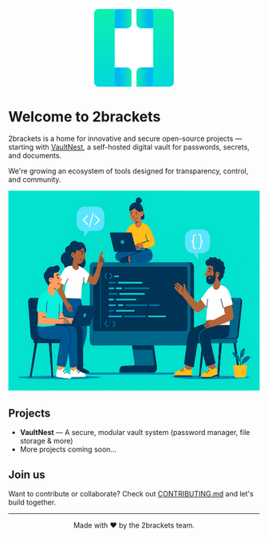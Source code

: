 <p align="center">
  <img src="https://github.com/2brackets/.github/blob/main/images/icon.png?raw=true" alt="2brackets logo" width="160"/>
</p>

# Welcome to 2brackets

2brackets is a home for innovative and secure open-source projects — starting with [VaultNest](https://github.com/2brackets/vaultnest.clients), a self-hosted digital vault for passwords, secrets, and documents.

 We're growing an ecosystem of tools designed for transparency, control, and community.

 <p align="center">
  <img src="https://github.com/2brackets/.github/blob/main/images/banner.png?raw=true" alt="Banner showing developers building together" width="1200"  height="400"/>
</p>

## Projects
- **VaultNest** — A secure, modular vault system (password manager, file storage & more)
- More projects coming soon...

## Join us
Want to contribute or collaborate? Check out [CONTRIBUTING.md](https://github.com/2brackets/.github/blob/main/CONTRIBUTING.md) and let's build together.

---

<p align="center">Made with ❤️ by the 2brackets team.</p>

